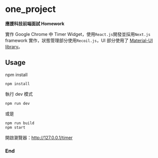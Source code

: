 # one_project

**應援科技前端面試 Homework**

實作 Google Chrome 中 Timer Widget，使用`React.js`開發並採用`Next.js` framework 實作，狀態管理部分使用`Recoil.js`，UI 部分使用了 [Material-UI library](https://material-ui.com/ "Material-UI library")。

## Usage

npm install

```bash
npm install
```

執行 dev 模式

```bash
npm run dev
```

或是

```bash
npm run build
npm start
```

開啟瀏覽器：http://127.0.0.1/timer

### End
